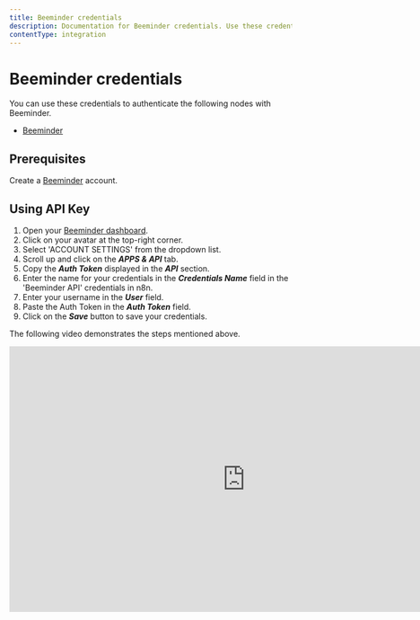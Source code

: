 ```yaml
---
title: Beeminder credentials
description: Documentation for Beeminder credentials. Use these credentials to authenticate Beeminder in n8n, a workflow automation platform.
contentType: integration
---
```


# Beeminder credentials

You can use these credentials to authenticate the following nodes with Beeminder.

- [Beeminder](/integrations/builtin/app-nodes/n8n-nodes-base.beeminder/)

## Prerequisites

Create a [Beeminder](https://Beeminder.io/account) account.

## Using API Key

1. Open your [Beeminder dashboard](https://beeminder.com/home).
2. Click on your avatar at the top-right corner.
3. Select 'ACCOUNT SETTINGS' from the dropdown list.
4. Scroll up and click on the ***APPS & API*** tab.
5. Copy the ***Auth Token*** displayed in the ***API*** section.
6. Enter the name for your credentials in the ***Credentials Name*** field in the 'Beeminder API' credentials in n8n.
7. Enter your username in the ***User*** field.
8. Paste the Auth Token in the ***Auth Token*** field.
9. Click on the ***Save*** button to save your credentials.

The following video demonstrates the steps mentioned above.

<div class="video-container">
    <iframe width="840" height="472.5" src="https://www.youtube.com/embed/nBrZAyBx9mA" frameborder="0" allow="accelerometer; autoplay; clipboard-write; encrypted-media; gyroscope; picture-in-picture" allowfullscreen></iframe>
</div>

